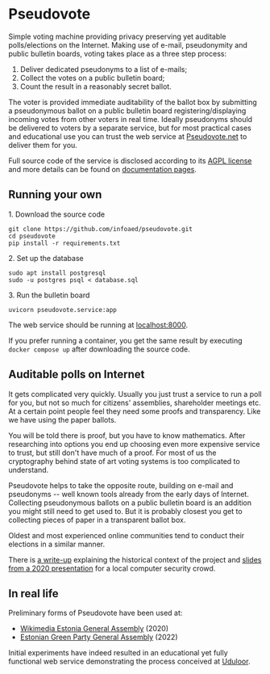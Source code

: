# Pseudovote

Simple voting machine providing privacy preserving yet auditable polls/elections on the Internet. Making use of e-mail, pseudonymity and public bulletin boards, voting takes place as a three step process:

1. Deliver dedicated pseudonyms to a list of e-mails;
2. Collect the votes on a public bulletin board;
3. Count the result in a reasonably secret ballot.

The voter is provided immediate auditability of the ballot box by submitting a pseudonymous ballot on a public bulletin board registering/displaying incoming votes from other voters in real time. Ideally pseudonyms should be delivered to voters by a separate service, but for most practical cases and educational use you can trust the web service at [Pseudovote.net](https://pseudovote.net/) to deliver them for you.

Full source code of the service is disclosed according to its [AGPL license](LICENSE) and more details can be found on [documentation pages](https://infoaed.github.io/pseudovote/).

## Running your own

1\. Download the source code

```
git clone https://github.com/infoaed/pseudovote.git
cd pseudovote
pip install -r requirements.txt
```

2\. Set up the database

```
sudo apt install postgresql
sudo -u postgres psql < database.sql
```

3\. Run the bulletin board

```
uvicorn pseudovote.service:app
```

The web service should be running at [localhost:8000](http://localhost:8000).

If you prefer running a container, you get the same result by executing `docker compose up` after downloading the source code.

## Auditable polls on Internet

It gets complicated very quickly. Usually you just trust a service to run a poll for you, but not so much for citizens' assemblies, shareholder meetings etc. At a certain point people feel they need some proofs and transparency. Like we have using the paper ballots.

You will be told there is proof, but you have to know mathematics. After researching into options you end up choosing even more expensive service to trust, but still don't have much of a proof. For most of us the cryptography behind state of art voting systems is too complicated to understand.

Pseudovote helps to take the opposite route, building on e-mail and pseudonyms -- well known tools already from the early days of Internet. Collecting pseudonymous ballots on a public bulletin board is an addition you might still need to get used to. But it is probably closest you get to collecting pieces of paper in a transparent ballot box.

Oldest and most experienced online communities tend to conduct their elections in a similar manner.

There is [a write-up](https://gafgaf.infoaed.ee/en/posts/pseudonymous-voting-in-wikimedia/) explaining the historical context of the project and [slides from a 2020 presentation](https://p6drad-teel.net/~p6der/pseudovote-2020.pdf) for a local computer security crowd.

## In real life

Preliminary forms of Pseudovote have been used at:

* [Wikimedia Estonia General Assembly](https://wikimedia.ee/haaleta-nagu-vikipedist/) (2020)
* [Estonian Green Party General Assembly](https://www.facebook.com/rohelised/posts/325701606250799) (2022)

Initial experiments have indeed resulted in an educational yet fully functional web service demonstrating the process conceived at [Uduloor](https://github.com/infoaed/uduloor).
